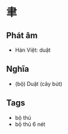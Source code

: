 # 聿

## Phát âm
* Hán Việt: duật

## Nghĩa
* (bộ) Duật (cây bút)

## Tags
* bộ thủ
* bộ thủ 6 nét

<script>window.HANZI_FIELD='聿';</script>